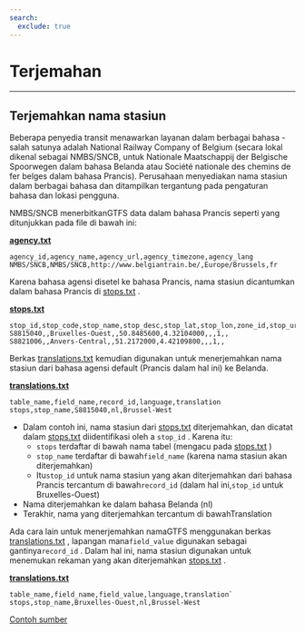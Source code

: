 ```yaml
---
search:
  exclude: true
---
```


# Terjemahan

<hr/>

## Terjemahkan nama stasiun

Beberapa penyedia transit menawarkan layanan dalam berbagai bahasa - salah satunya adalah National Railway Company of Belgium (secara lokal dikenal sebagai NMBS/SNCB, untuk Nationale Maatschappij der Belgische Spoorwegen dalam bahasa Belanda atau Société nationale des chemins de fer belges dalam bahasa Prancis). Perusahaan menyediakan nama stasiun dalam berbagai bahasa dan ditampilkan tergantung pada pengaturan bahasa dan lokasi pengguna.

NMBS/SNCB menerbitkanGTFS data dalam bahasa Prancis seperti yang ditunjukkan pada file di bawah ini:

[**agency.txt**](../../reference/#agencytxt)

    agency_id,agency_name,agency_url,agency_timezone,agency_lang
    NMBS/SNCB,NMBS/SNCB,http://www.belgiantrain.be/,Europe/Brussels,fr

Karena bahasa agensi disetel ke bahasa Prancis, nama stasiun dicantumkan dalam bahasa Prancis di [stops.txt](../../reference/#stopstxt) .

[**stops.txt**](../../reference/#stopstxt)

    stop_id,stop_code,stop_name,stop_desc,stop_lat,stop_lon,zone_id,stop_url,location_type,parent_station,platform_code
    S8815040,,Bruxelles-Ouest,,50.8485600,4.32104000,,,1,,
    S8821006,,Anvers-Central,,51.2172000,4.42109800,,,1,,

Berkas [translations.txt](../../reference/#translationstxt) kemudian digunakan untuk menerjemahkan nama stasiun dari bahasa agensi default (Prancis dalam hal ini) ke Belanda.

[**translations.txt**](../../reference/#translationstxt)

    table_name,field_name,record_id,language,translation
    stops,stop_name,S8815040,nl,Brussel-West

- Dalam contoh ini, nama stasiun dari [stops.txt](../../reference/#stopstxt) diterjemahkan, dan dicatat dalam [stops.txt](../../reference/#stopstxt) diidentifikasi oleh a `stop_id` . Karena itu:
  - `stops` terdaftar di bawah nama tabel (mengacu pada [stops.txt](../../reference/#stopstxt) )
  - `stop_name` terdaftar di bawah`field_name` (karena nama stasiun akan diterjemahkan)
  - Itu`stop_id` untuk nama stasiun yang akan diterjemahkan dari bahasa Prancis tercantum di bawah`record_id` (dalam hal ini,`stop_id` untuk Bruxelles-Ouest)
- Nama diterjemahkan ke dalam bahasa Belanda (nl)
- Terakhir, nama yang diterjemahkan tercantum di bawahTranslation

Ada cara lain untuk menerjemahkan namaGTFS menggunakan berkas [translations.txt](../../reference/#translationstxt) , lapangan mana`field_value` digunakan sebagai gantinya`record_id` . Dalam hal ini, nama stasiun digunakan untuk menemukan rekaman yang akan diterjemahkan [stops.txt](../../reference/#stopstxt) .

[**translations.txt**](../../reference/#translationstxt)

    table_name,field_name,field_value,language,translation`
    stops,stop_name,Bruxelles-Ouest,nl,Brussel-West

[Contoh sumber](http://gtfs.irail.be/mivb/mivb-gtfs.zip)
